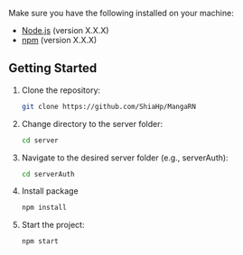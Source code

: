 
Make sure you have the following installed on your machine:

- [Node.js](https://nodejs.org/) (version X.X.X)
- [npm](https://www.npmjs.com/) (version X.X.X)

## Getting Started

1. Clone the repository:

   ```bash
   git clone https://github.com/ShiaHp/MangaRN

2. Change directory to the server folder:
    ```bash
    cd server
3. Navigate to the desired server folder (e.g., serverAuth):
    ```bash
    cd serverAuth
4. Install package
    ```bash
    npm install
    
5. Start the project:
    ```bash
   npm start
